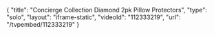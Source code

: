 {
    "title": "Concierge Collection Diamond 2pk Pillow Protectors",
    "type": "solo",
    "layout": "iframe-static",
    "videoId": "112333219",
    "url": "\/tvpembed\/112333219"
}